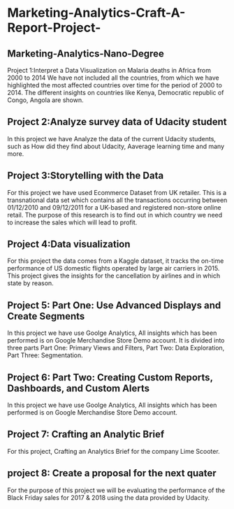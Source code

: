 # Marketing-Analytics-Craft-A-Report-Project-


## Marketing-Analytics-Nano-Degree
Project 1:Interpret a Data Visualization on Malaria deaths in Africa from 2000 to 2014
We have not included all the countries, from which we have highlighted the most affected countries over time for the period of 2000 to 2014. The different insights on countries like Kenya, Democratic republic of Congo, Angola are shown.

## Project 2:Analyze survey data of Udacity student
In this project we have Analyze the data of the current Udacity students, such as How did they find about Udacity, Aaverage learning time and many more.

## Project 3:Storytelling with the Data
For this project we have used Ecommerce Dataset from UK retailer. This is a transnational data set which contains all the transactions occurring between 01/12/2010 and 09/12/2011 for a UK-based and registered non-store online retail. The purpose of this research is to find out in which country we need to increase the sales which will lead to profit.

## Project 4:Data visualization
For this project the data comes from a Kaggle dataset, it tracks the on-time performance of US domestic flights operated by large air carriers in 2015. This project gives the insights for the cancellation by airlines and in which state by reason.

## Project 5: Part One: Use Advanced Displays and Create Segments
In this project we have use Goolge Analytics, All insights which has been performed is on Google Merchandise Store Demo account. It is divided into three parts Part One: Primary Views and Filters, Part Two: Data Exploration, Part Three: Segmentation.

## Project 6: Part Two: Creating Custom Reports, Dashboards, and Custom Alerts
In this project we have use Goolge Analytics, All insights which has been performed is on Google Merchandise Store Demo account.

## Project 7: Crafting an Analytic Brief
For this project, Crafting an Analytics Brief for the company Lime Scooter.

## project 8: Create a proposal for the next quater
For the purpose of this project we will be evaluating the performance of the Black Friday sales for 2017 & 2018 using the data provided by Udacity.

